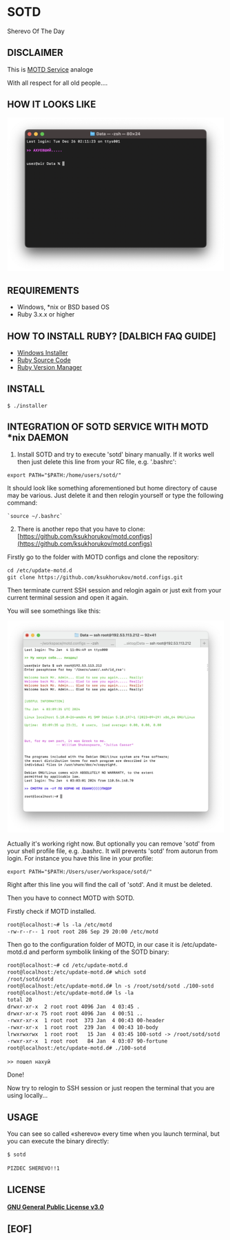 # SOTD

Sherevo Of The Day

## DISCLAIMER

This is [MOTD Service](https://www.reddit.com/r/NixOS/comments/5xd91g/message_of_the_day_motd_in_nixos/) analoge 

With all respect for all old people....

## HOW IT LOOKS LIKE

![screen](https://github.com/ksukhorukov/sotd/blob/master/images/example.png?raw=true)

## REQUIREMENTS

 - Windows, *nix or BSD based OS
 - Ruby 3.x.x or higher
   

## HOW TO INSTALL RUBY? [DALBICH FAQ GUIDE]

* [Windows Installer](https://rubyinstaller.org)
* [Ruby Source Code](https://www.ruby-lang.org/en/downloads/)
* [Ruby Version Manager](https://rvm.io)


## INSTALL

```
$ ./installer
```

## INTEGRATION OF SOTD SERVICE WITH MOTD \*nix DAEMON

1) Install SOTD and try to execute 'sotd' binary manually. If it works well then just delete this line from your RC file, e.g. '.bashrc':

```
export PATH="$PATH:/home/users/sotd/"
```

It should look like something aforementioned but home directory of cause may be various. Just delete it and then 
relogin yourself or type the following command:

```
`source ~/.bashrc`
```


2) There is another repo that you have to clone: [https://github.com/ksukhorukov/motd.configs](https://github.com/ksukhorukov/motd.configs)

Firstly go to the folder with MOTD configs and clone the repository:

```
cd /etc/update-motd.d
git clone https://github.com/ksukhorukov/motd.configs.git
```

Then terminate current SSH session and relogin again or just exit from your current terminal session and open it again.

You will see somethings like this:

![sotd integration with motd](https://github.com/ksukhorukov/sotd/blob/master/images/motd_integration.png?raw=true)

Actually it's working right now. But optionally you can remove 'sotd' from your shell profile file, e.g. .bashrc.
It will prevents 'sotd' from autorun from login. For instance you have this line in your profile:

```
export PATH="$PATH:/Users/user/workspace/sotd/"
```

Right after this line you will find the call of 'sotd'. And it must be deleted.

Then you have to connect MOTD with SOTD.

Firstly check if MOTD installed.

```
root@localhost:~# ls -la /etc/motd
-rw-r--r-- 1 root root 286 Sep 29 20:00 /etc/motd
```

Then go to the configuration folder of MOTD, in our case it is /etc/update-motd.d and perform symbolik linking of the SOTD binary:

```
root@localhost:~# cd /etc/update-motd.d
root@localhost:/etc/update-motd.d# which sotd
/root/sotd/sotd
root@localhost:/etc/update-motd.d# ln -s /root/sotd/sotd ./100-sotd
root@localhost:/etc/update-motd.d# ls -la
total 20
drwxr-xr-x  2 root root 4096 Jan  4 03:45 .
drwxr-xr-x 75 root root 4096 Jan  4 00:51 ..
-rwxr-xr-x  1 root root  373 Jan  4 00:43 00-header
-rwxr-xr-x  1 root root  239 Jan  4 00:43 10-body
lrwxrwxrwx  1 root root   15 Jan  4 03:45 100-sotd -> /root/sotd/sotd
-rwxr-xr-x  1 root root   84 Jan  4 03:07 90-fortune
root@localhost:/etc/update-motd.d# ./100-sotd 

>> пошел нахуй

```

Done! 

Now try to relogin to SSH session or just reopen the terminal that you are using locally...



## USAGE

You can see so called «sherevo» every time when you launch terminal, but
you can execute the binary directly:

```
$ sotd

PIZDEC SHEREVO!!1
```

## LICENSE

#### [GNU General Public License v3.0](https://www.gnu.org/licenses/gpl-3.0.txt)

## [EOF]


